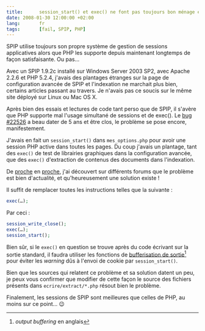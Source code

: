 ```yaml
---
title:      session_start() et exec() ne font pas toujours bon ménage en PHP
date: 2008-01-30 12:00:00 +02:00
lang:       fr
tags:       [fail, SPIP, PHP]
---
```


SPIP utilise toujours son propre système de gestion de sessions applicatives alors que PHP les supporte depuis maintenant longtemps de façon satisfaisante. Ou pas…

Avec un SPIP 1.9.2c installé sur Windows Server 2003 SP2, avec Apache 2.2.6 et PHP 5.2.4, j'avais des plantages étranges sur la page de configuration avancée de SPIP et l'indexation ne marchait plus bien, certains articles passant au travers. Je n'avais pas ce soucis sur le même site déployé sur Linux ou Mac OS X.

Après bien des essais et lectures de code tant perso que de SPIP, il s'avère que PHP supporte mal l'usage simultané de sessions et de exec(). Le [bug #22526](http://bugs.php.net/bug.php?id=22526) a beau dater de 5 ans et être clos, le problème se pose encore, manifestement.

J'avais en fait un `session_start()` dans `mes_options.php` pour avoir une session PHP active dans toutes les pages. Du coup j'avais un plantage, tant des `exec()` de test de librairies graphiques dans la configuration avancée, que des `exec()` d'extraction de contenus des documents dans l'indexation.

De [proche](http://bugs.typo3.org/view.php?id=3731) en [proche](http://www.issociate.de/board/post/15903/PHP/Win,_exec()_und_ImageMagick/gs_Probleme.html), j'ai découvert sur différents forums que le problème est bien d'actualité, et qu'heureusement une solution existe !

Il suffit de remplacer toutes les instructions telles que la suivante :

```php
exec(…);
```

Par ceci :

```php
session_write_close();
exec(…);
session_start();
```

Bien sûr, si le `exec()` en question se trouve après du code écrivant sur la sortie standard, il faudra utiliser les fonctions de [bufferisation de sortie](http://fr.php.net/manual/fr/ref.outcontrol.php)[^1] pour éviter les *warning* dûs à l'envoi de cookie par `session_start()`.

Bien que les sources qui relatent ce problème et sa solution datent un peu, je peux vous confirmer que modifier de cette façon le source des fichiers présents dans `ecrire/extract/*.php` résout bien le problème.

Finalement, les sessions de SPIP sont meilleures que celles de PHP, au moins sur ce point… 😉

[^1]: *output buffering* en anglais
